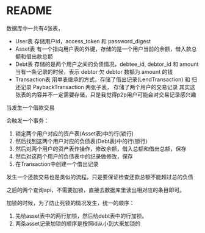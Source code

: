 # README

数据库中一共有4张表，

* User表 存储用户id，access_token 和 password_digest
* Asset表 有一个指向用户表的外键，存储的是一个用户当前的余额，借入款总额和借出款总额
* Debt表 存储的是两个用户之间的负债情况，debtee_id, debtor_id 和 amount 当有一条记录的时候，表示 debtor 欠 debtor 数额为 amount 的钱
* Transaction表 用单表继承的方式，存储了借出记录(LendTransaction) 和 归还记录 PaybackTransaction 两张子表， 存储了两个用户的交易记录
其实这张表的内容并不一定需要存储，只是我觉得p2p用户可能会对交易记录感兴趣

当发生一个借款交易

会触发一个事务：
  1. 锁定两个用户对应的资产表(Asset表)中的行(锁行)
  2. 然后找到这两个用户对应的负债表(Debt表)中的行(锁行)
  3. 然后对两个用户的资产表作操作，修改余额，借入总额和借出总额，保存
  4. 然后对这两个用户的负债表中的纪录做修改，保存
  5. 在Transaction中创建一个借出记录

发生一个还款交易也是类似的流程，只是要保证检查还款总额不能超过总的负债

之后的两个查询api，不需要加锁，直接去数据库里读出相对应的条目即可。

加锁的时候，为了防止死锁的情况发生，统一的顺序： 

1. 先给asset表中的两行加锁，然后给debt表中的行加锁。  
2. 两条asset记录加锁的顺序是按照id从小到大来加锁的



